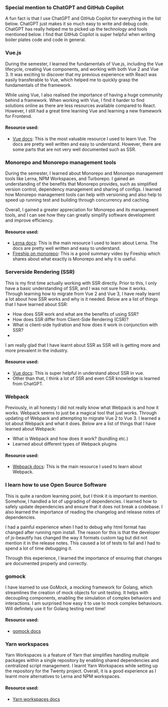 ### Special mention to ChatGPT and GitHub Copilot
A fun fact is that I use ChatGPT and GitHub Copilot for everything in the list below.
ChatGPT just makes it so much easy to write and debug code. ChatGPT has really helped me to picked up the technology and tools mentioned below.
I find that GitHub Copilot is super helpful when writing boiler plates code and code in general.

### Vue.js
During the semester, I learned the fundamentals of Vue.js, including the Vue lifecycle, creating Vue components, and working with both Vue 2 and Vue 3. 
It was exciting to discover that my previous experience with React was easily transferable to Vue, which helped me to quickly grasp the fundamentals of the framework.

While using Vue, I also realised the importance of having a huge community behind a framework. 
When working with Vue, I find it harder to find solutions online as there are less resources available compared to React.
However, I still had a great time learning Vue and learning a new framework for Frontend.

#### Resource used:
- [Vue docs](https://vuejs.org/): This is the most valuable resource I used to learn Vue. The docs are pretty well written and easy to understand. 
However, there are some parts that are not very well documented such as SSR.

### Monorepo and Monorepo management tools
During the semester, I learned about Monorepo and Monorepo management tools like Lerna, NPM Workspaces, and Turborepo. 
I gained an understanding of the benefits that Monorepo provides, such as simplified version control, dependency management and sharing of configs.
I learned how Monorepo management tools can help with versioning and also help to speed up running test and building through concurrency and caching.

Overall, I gained a greater appreciation for Monorepo and its management tools, and I can see how they can greatly simplify software development and improve efficiency.

#### Resource used:
- [Lerna docs](https://lerna.js.org/): This is the main resource I used to learn about Lerna. The docs are pretty well written and easy to understand.
- [Fireship on monorepo](https://www.youtube.com/watch?v=9iU_IE6vnJ8): This is a good summary video by Fireship which shares about what exactly is Monorepo and why it is useful.

### Serverside Rendering (SSR)
This is my first time actually working with SSR directly.
Prior to this, I only have a basic understanding of SSR, and I was not sure how it works.
Through learning how to migrate from Vue 2 and Vue 3, I have really learnt a lot about how SSR works and why is it needed.
Below are a list of things that I have learned about SSR:
- How does SSR work and what are the benefits of using SSR?
- How does SSR differ from Client-Side Rendering (CSR)?
- What is client-side hydration and how does it work in conjunction with SSR?
- 
I am really glad that I have learnt about SSR as SSR will is getting more and more prevalent in the industry.

#### Resource used:
- [Vue docs](https://vuejs.org/): This is super helpful in understand about SSR in vue.
- Other than that, I think a lot of SSR and even CSR knowledge is learned from ChatGPT.

### Webpack
Previously, in all honesty I did not really know what Webpack is and how it works.
Webpack seems to just be a magical tool that just works.
Through updating of Webpack and attempting to migrate Vue 2 to Vue 3. I learned a lot about Webpack and what it does.
Below are a list of things that I have learned about Webpack:
- What is Webpack and how does it work? (bundling etc.)
- Learned about different types of Webpack plugins

#### Resource used:
- [Webpack docs](https://webpack.js.org/): This is the main resource I used to learn about Webpack.

### I learn how to use Open Source Software
This is quite a random learning point, but I think it is important to mention.
Somehow, I handled a lot of upgrading of dependencies.
I learned how to safely update dependencies and ensure that it does not break a codebase.
I also learned the importance of reading the changelog and release notes of dependencies.

I had a painful experience when I had to debug why html format has changed after running npm install.
The reason for this is that the developer of js-beautify has changed the way it formats custom tag but did not mention it in the release notes.
This caused a lot of tests to fail and I had to spend a lot of time debugging it. 

Through this experience, I learned the importance of ensuring that changes are documented properly and correctly.

### gomock
I have learned to use GoMock, a mocking framework for Golang, which streamlines the creation of mock objects for unit testing. It helps with decoupling components, enabling the simulation of complex behaviors and interactions. I am surprised how easy it to use to mock complex behaviours.
Will definitely use it for Golang testing next time!

#### Resource used:
- [gomock docs](https://github.com/uber-go/mock)

### Yarn workspaces
Yarn Workspaces is a feature of Yarn that simplifies handling multiple packages within a single repository by enabling shared dependencies and centralized script management. I learnt Yarn Workspaces while setting up the repository for the Twenty project.
Overall, it is a good experience as I learnt more alternatives to Lerna and NPM workspaces.

#### Resource used:
- [Yarn workspaces docs](https://yarnpkg.com/features/workspaces)


